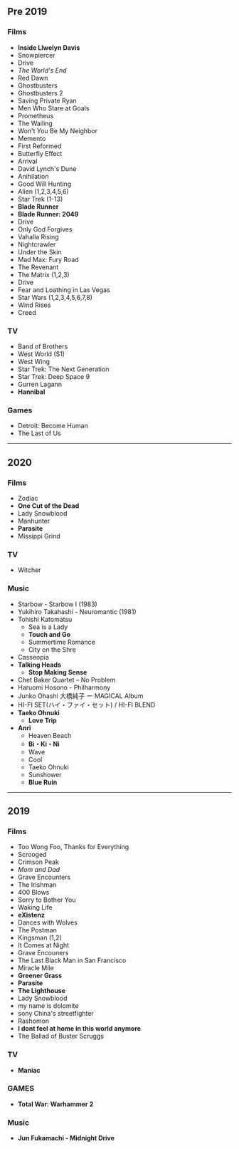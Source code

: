 ## Pre 2019

### Films
   - **Inside Llwelyn Davis**
   - Snowpiercer
   - Drive
   - *The World's End*
   - Red Dawn
   - Ghostbusters
   - Ghostbusters 2
   - Saving Private Ryan
   - Men Who Stare at Goals
   - Prometheus
   - The Wailing
   - Won't You Be My Neighbor
   - Memento
   - First Reformed
   - Butterfly Effect
   - Arrival
   - David Lynch's Dune
   - Anihilation 
   - Good Will Hunting
   - Alien (1,2,3,4,5,6)
   - Star Trek (1-13)
   - **Blade Runner**
   - **Blade Runner: 2049**
   - Drive
   - Only God Forgives
   - Vahalla Rising
   - Nightcrawler
   - Under the Skin
   - Mad Max: Fury Road
   - The Revenant
   - The Matrix (1,2,3)
   - Drive
   - Fear and Loathing in Las Vegas
   - Star Wars (1,2,3,4,5,6,7,8)
   - Wind Rises
   - Creed

### TV
   - Band of Brothers
   - West World (S1)
   - West Wing 
   - Star Trek: The Next Generation
   - Star Trek: Deep Space 9
   - Gurren Lagann
   - **Hannibal**

### Games
   - Detroit: Become Human
   - The Last of Us

---

## 2020

### Films
   - Zodiac
   - **One Cut of the Dead**
   - Lady Snowblood
   - Manhunter
   - **Parasite**
   - Missippi Grind

### TV
   - Witcher

### Music
   - Starbow - Starbow I (1983)
   - Yukihiro Takahashi - Neuromantic (1981)
   - Tohishi Katomatsu
     - Sea is a Lady
     - **Touch and Go**
     - Summertime Romance
     - City on the Shre
   - Casseopia
   - **Talking Heads**
     - **Stop Making Sense**
   - Chet Baker Quartet ‎– No Problem 
   - Haruomi Hosono - Philharmony
   - Junko Ohashi 大橋純子 ー MAGICAL Album
   - HI-FI SET(ハイ・ファイ・セット) / HI-FI BLEND 
   - **Taeko Ohnuki**
     - **Love Trip**
   - **Anri**
     - Heaven Beach
     - **Bi・Ki・Ni**
     - Wave
     - Cool
     - Taeko Ohnuki
     - Sunshower
     - **Blue Ruin**

---
   
## 2019

### Films
   - Too Wong Foo, Thanks for Everything
   - Scrooged
   - Crimson Peak
   - *Mom and Dad*
   - Grave Encounters
   - The Irishman
   - 400 Blows
   - Sorry to Bother You
   - Waking Life
   - **eXistenz**
   - Dances with Wolves
   - The Postman
   - Kingsman (1,2)
   - It Comes at Night
   - Grave Encouners
   - The Last Black Man in San Francisco
   - Miracle Mile
   - **Greener Grass**
   - **Parasite**
   - **The Lighthouse**
   - Lady Snowblood
   - my name is dolomite
   - sony China's streetfighter 
   - Rashomon
   - **I dont feel at home in this world anymore**
   - The Ballad of Buster Scruggs

### TV
   - **Maniac**

### GAMES
   - **Total War: Warhammer 2**

### Music
   - **Jun Fukamachi - Midnight Drive**
